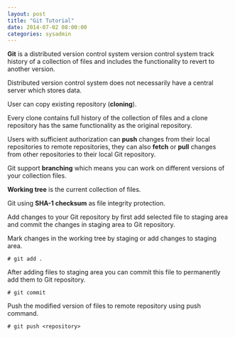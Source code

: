 ```yaml
---
layout: post
title: "Git Tutorial"
date: 2014-07-02 08:00:00
categories: sysadmin
---
```


**Git** is a distributed version control system version control system track history of a collection of files and includes the functionality to revert to another version.

Distributed version control system does not necessarily have a central server which stores data.

User can copy existing repository (**cloning**).

Every clone contains full history of the collection of files and a clone repository has the same functionality as the original repository.

Users with sufficient authorization can **push** changes from their local repositories to remote repositories, they can also **fetch** or **pull** changes from other repositories to their local Git repository.

Git support **branching** which means you can work on different versions of your collection files.

**Working tree** is the current collection of files.

Git using **SHA-1 checksum** as file integrity protection.

Add changes to your Git repository by first add selected file to staging area and commit the changes in staging area to Git repository.

Mark changes in the working tree by staging or add changes to staging area.

	# git add .
        
After adding files to staging area you can commit this file to permanently add them to Git repository.

	# git commit 

Push the modified version of files to remote repository using push command.

	# git push <repository>
